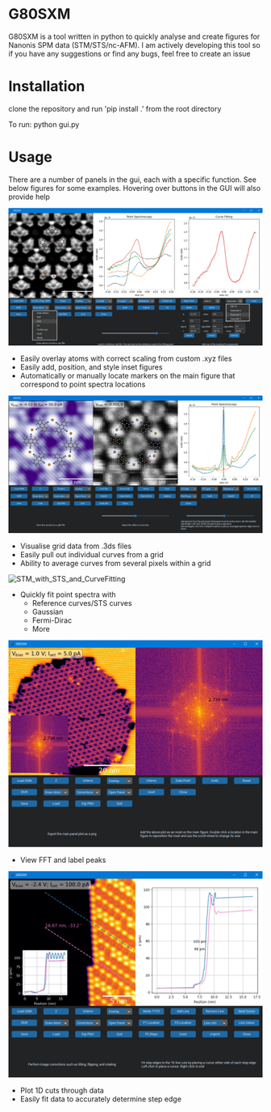 # G80SXM
G80SXM is a tool written in python to quickly analyse and create figures for Nanonis SPM data (STM/STS/nc-AFM).
I am actively developing this tool so if you have any suggestions or find any bugs, feel free to create an issue

# Installation
clone the repository and run 'pip install .' from the root directory

To run: python gui.py

# Usage
There are a number of panels in the gui, each with a specific function. See below figures for some examples. Hovering over buttons in the GUI will also provide help

![nc-AFM_with_STS](./Documentation/nc-AFM_with_STS_and_molecules.png)
* Easily overlay atoms with correct scaling from custom .xyz files
* Easily add, position, and style inset figures
* Automatically or manually locate markers on the main figure that correspond to point spectra locations

![STM_with_Grid_and_STS](./Documentation/TOPO_with_Grid_and_AveragedSTS.png)
* Visualise grid data from .3ds files
* Easily pull out individual curves from a grid
* Ability to average curves from several pixels within a grid

![STM_with_STS_and_CurveFitting](./Documentation/TOPO_with_STS_and_CurveFitting.png)
* Quickly fit point spectra with
  * Reference curves/STS curves
  * Gaussian
  * Fermi-Dirac
  * More

![TOPO_with_FFT_and_FFTInset](./Documentation/TOPO_with_FFT_and_FFTInset.png)
* View FFT and label peaks

![TOPO_with_FitSteps](./Documentation/TOPO_with_FitSteps.png)
* Plot 1D cuts through data
* Easily fit data to accurately determine step edge
